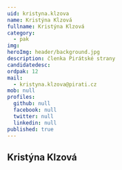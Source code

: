 ```yaml
---
uid: kristyna.klzova
name: Kristýna Klzová
fullname: Kristýna Klzová
category:
  - pak
img: 
heroImg: header/background.jpg
description: členka Pirátské strany
candidatedesc:
ordpak: 12
mail:
  - kristyna.klzova@pirati.cz
mob: null
profiles:
  github: null
  facebook: null
  twitter: null
  linkedin: null
published: true
---
```

## Kristýna Klzová
